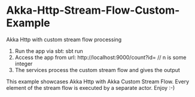 # Akka-Http-Stream-Flow-Custom-Example
Akka Http with custom stream flow processing

  1. Run the app via sbt: sbt run
  2. Access the app from url: http://localhost:9000/count?id=<n> // n is some integer
  3. The services process the custom stream flow and gives the output

  This example showcases Akka Http with Akka Custom Stream Flow. 
  Every element of the stream flow is 
  executed by a separate actor. Enjoy :-)
